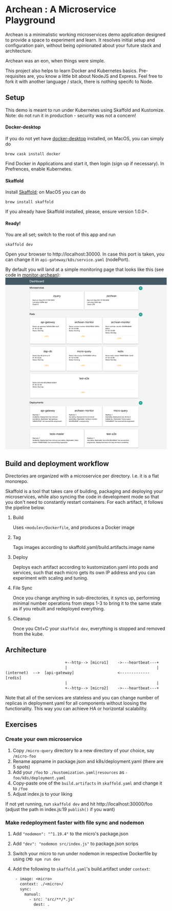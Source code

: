 # Archean : A Microservice Playground

Archean is a minimalistic working microservices demo application designed to provide a space to experiment and learn. 
It resolves initial setup and configuration pain, without being opinionated about your future stack and architecture.

Archean was an eon, when things were simple. 

This project also helps to learn Docker and Kubernetes basics. Pre-requisites are, you know a little bit about 
NodeJS and Express. Feel free to fork it with another language / stack, there is nothing specifc to Node.

## Setup

This demo is meant to run under Kubernetes using Skaffold and Kustomize. Note: do not run it in production - security 
was not a concern!

#### Docker-desktop
If you do not yet have [docker-desktop](https://www.docker.com/products/docker-desktop) installed, on MacOS, you can simply do
```
brew cask install docker
```
Find Docker in Applications and start it, then login (sign up if necessary). In Prefrences, enable Kubernetes.

#### Skaffold
Install [Skaffold](https://github.com/GoogleContainerTools/skaffold); on MacOS you can do
```
brew install skaffold
```
If you already have Skaffold installed, please, ensure version 1.0.0+.

#### Ready!
You are all set; switch to the root of this app and run 

```
skaffold dev
```

Open your browser to http://localhost:30000. In case this port is taken, you can change it 
in `api-gateway/k8s/service.yaml` (nodePort).

By default you will land at a simple monitoring page that looks like this (see code in [monitor-archean](/monitor-archean/src/public)):
![screenshot](screenshot.png)

## Build and deployment workflow

Directories are organized with a microservice per directory. I.e. it is a flat monorepo.

Skaffold is a tool that takes care of building, packaging and deploying your microservices, while also syncing the code
in development mode so that you don't need to constantly restart containers. For each artifact, it follows the 
pipeline below.

1. Build

   Uses `<module>/Dockerfile`, and produces a Docker image
2. Tag

   Tags images according to skaffold.yaml/build.artifacts.image name
3. Deploy

   Deploys each artifact according to kustomization.yaml into pods and services, such that each micro gets its own IP 
   address and you can experiment with scaling and tuning.
4. File Sync

   Once you change anything in sub-directories, it syncs up, performing minimal number operations from steps 1-3 to bring
   it to the same state as if you rebuilt and redeployed everything. 
5. Cleanup

   Once you Ctrl+C your `skaffold dev`, everything is stopped and removed from the kube.
   
## Architecture

```
                          +--http--> [micro1]    ->---heartbeat---+
                          |                                       |
(internet)  -->  [api-gateway]                   <------------- [redis]
                          |                                       |
                          +--http--> [micro2]    ->---heartbeat---+

```

Note that all of the services are stateless and you can change number of replicas in deployment.yaml for all
components without loosing the functionality. This way you can achieve HA or horizontal scalability. 
   
## Exercises

### Create your own microservice

1. Copy `/micro-query` directory to a new directory of your choice, say `/micro-foo`
2. Rename appname in package.json and k8s/deployment.yaml (there are 5 spots)
3. Add your `/foo` to `./kustomization.yaml|resources` as `- foo/k8s/deployment.yaml`
4. Copy-paste one of the `build.artifacts` in `skaffold.yaml` and change it to `/foo`
5. Adjust index.js to your liking

If not yet running, run `skaffold dev` and hit http://localhost:30000/foo (adjust the path in index.js:19 `publish()` 
if you want)

### Make redeployment faster with file sync and nodemon

1. Add `"nodemon": "^1.19.4"` to the micro's package.json
2. Add `"dev": "nodemon src/index.js"` to package.json scrips
3. Switch your micro to run under nodemon in respective Dockerfile by using `CMD npm run dev`
4. Add the following to `skaffold.yaml`'s build.artifact under `context`:

   ```
    - image: <micro>
      context: ./<micro>/
      sync:
        manual:
          - src: 'src/**/*.js'
            dest: .
   ```